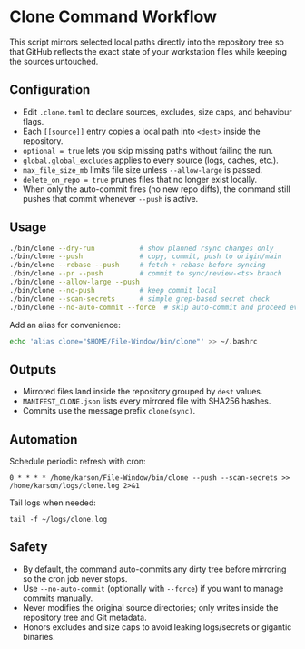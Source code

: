 # Clone Command Workflow

This script mirrors selected local paths directly into the repository tree so that
GitHub reflects the exact state of your workstation files while keeping the sources
untouched.

## Configuration

- Edit `.clone.toml` to declare sources, excludes, size caps, and behaviour flags.
- Each `[[source]]` entry copies a local path into `<dest>` inside the repository.
- `optional = true` lets you skip missing paths without failing the run.
- `global.global_excludes` applies to every source (logs, caches, etc.).
- `max_file_size_mb` limits file size unless `--allow-large` is passed.
- `delete_on_repo = true` prunes files that no longer exist locally.
- When only the auto-commit fires (no new repo diffs), the command still pushes that commit whenever `--push` is active.

## Usage

```bash
./bin/clone --dry-run           # show planned rsync changes only
./bin/clone --push              # copy, commit, push to origin/main
./bin/clone --rebase --push     # fetch + rebase before syncing
./bin/clone --pr --push         # commit to sync/review-<ts> branch
./bin/clone --allow-large --push
./bin/clone --no-push           # keep commit local
./bin/clone --scan-secrets      # simple grep-based secret check
./bin/clone --no-auto-commit --force  # skip auto-commit and proceed even if tree is dirty
```

Add an alias for convenience:

```bash
echo 'alias clone="$HOME/File-Window/bin/clone"' >> ~/.bashrc
```

## Outputs

- Mirrored files land inside the repository grouped by `dest` values.
- `MANIFEST_CLONE.json` lists every mirrored file with SHA256 hashes.
- Commits use the message prefix `clone(sync)`.

## Automation

Schedule periodic refresh with cron:

```
0 * * * * /home/karson/File-Window/bin/clone --push --scan-secrets >> /home/karson/logs/clone.log 2>&1
```

Tail logs when needed:

```
tail -f ~/logs/clone.log
```

## Safety

- By default, the command auto-commits any dirty tree before mirroring so the cron job never stops.
- Use `--no-auto-commit` (optionally with `--force`) if you want to manage commits manually.
- Never modifies the original source directories; only writes inside the repository tree and Git metadata.
- Honors excludes and size caps to avoid leaking logs/secrets or gigantic binaries.
